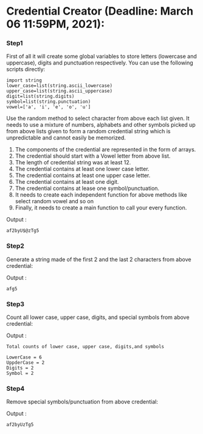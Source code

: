 # Credential Creator (Deadline: March 06 11:59PM, 2021):

### Step1
First of all it will create some global variables to store letters (lowercase and 
uppercase), digits and punctuation respectively. You can use the following scripts
directly:
```
import string
lower_case=list(string.ascii_lowercase)
upper_case=list(string.ascii_uppercase)
digit=list(string.digits)
symbol=list(string.punctuation)
vowel=['a', 'i', 'e', 'o', 'u']
```
Use the random method to select character from above each list given.
It needs to use a mixture of numbers, alphabets and other symbols picked up
from above lists given to form a random credential string which is unpredictable 
and cannot easily be memorized.

1. The components of the credential are represented in the form of arrays.
2. The credential should start with a Vowel letter from above list.
3. The length of credential string was at least 12.
4. The credential contains at least one lower case letter.
5. The credential contains at least one upper case letter.
6. The credential contains at least one digit.
7. The credential contains at lease one symbol/punctuation.
8. It needs to create each independent function for above methods like select random vowel and so on
9. Finally, it needs to create a main function to call your every function.


Output :
```
af2byU$@zTg5
```

### Step2
Generate a string made of the first 2 and the last 2 characters from above credential:

Output :
```
afg5
```

### Step3
Count all lower case, upper case, digits, and special symbols from above credential:

Output :
```
Total counts of lower case, upper case, digits,and symbols 

LowerCase = 6 
UppderCase = 2 
Digits = 2 
Symbol = 2
```

### Step4
Remove special symbols/punctuation from above credential:

Output :
```
af2byUzTg5
```

